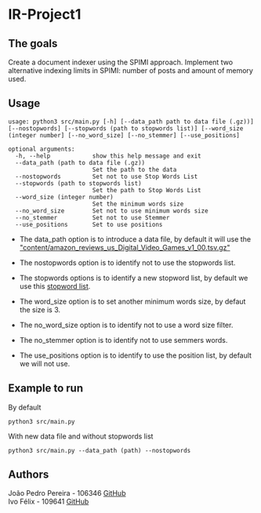 # IR-Project1

## The goals

Create a document indexer using the SPIMI approach. Implement two alternative indexing limits in SPIMI: number of posts and amount of memory used.



## Usage
```
usage: python3 src/main.py [-h] [--data_path path to data file (.gz))] [--nostopwords] [--stopwords (path to stopwords list)] [--word_size (integer number] [--no_word_size] [--no_stemmer] [--use_positions]

optional arguments:
  -h, --help            show this help message and exit
  --data_path (path to data file (.gz))
                        Set the path to the data
  --nostopwords         Set not to use Stop Words List
  --stopwords (path to stopwords list)
                        Set the path to Stop Words List
  --word_size (integer number)
                        Set the minimum words size
  --no_word_size        Set not to use minimum words size
  --no_stemmer          Set not to use Stemmer
  --use_positions       Set to use positions
```

* The data_path option is to introduce a data file, by default it will use the ["content/amazon_reviews_us_Digital_Video_Games_v1_00.tsv.gz"](content/amazon_reviews_us_Digital_Video_Games_v1_00.tsv.gz)

* The nostopwords option is to identify not to use the stopwords list.
* The stopwords options is to identify a new stopword list, by default we use this [stopword list](content/stopwords.txt).
* The word_size option is to set another minimum words size, by defaut the size is 3.
* The no_word_size option is to identify not to use a word size filter.
* The no_stemmer option is to identify not to use semmers words.
* The use_positions option is to identify to use the position list, by default we will not use.


## Example to run

By default
```
python3 src/main.py
```

With new data file and without stopwords list
```
python3 src/main.py --data_path (path) --nostopwords
```
## Authors

João Pedro Pereira - 106346 [GitHub](https://github.com/joaopedropereiraPP)  
Ivo Félix - 109641 [GitHub](https://github.com/IvoFelix) 



